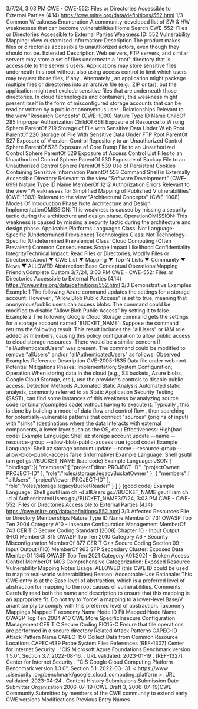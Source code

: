 3/7/24, 3:03 PM CWE - CWE-552: Files or Directories Accessible to External Parties (4.14)
https://cwe.mitre.org/data/deﬁnitions/552.html 1/3
Common W eakness Enumeration
A community-developed list of SW & HW weaknesses that can become
vulnerabilities
Home Search
CWE-552: Files or Directories Accessible to External Parties
Weakness ID: 552
Vulnerability Mapping: 
View customized information:
 Description
The product makes files or directories accessible to unauthorized actors, even though they should not be.
 Extended Description
Web servers, FTP servers, and similar servers may store a set of files underneath a "root" directory that is accessible to the server's
users. Applications may store sensitive files underneath this root without also using access control to limit which users may request
those files, if any . Alternately , an application might package multiple files or directories into an archive file (e.g., ZIP or tar), but the
application might not exclude sensitive files that are underneath those directories.
In cloud technologies and containers, this weakness might present itself in the form of misconfigured storage accounts that can be
read or written by a public or anonymous user .
 Relationships
 Relevant to the view "Research Concepts" (CWE-1000)
Nature Type ID Name
ChildOf 285 Improper Authorization
ChildOf 668 Exposure of Resource to W rong Sphere
ParentOf 219 Storage of File with Sensitive Data Under W eb Root
ParentOf 220 Storage of File With Sensitive Data Under FTP Root
ParentOf 527 Exposure of V ersion-Control Repository to an Unauthorized Control Sphere
ParentOf 528 Exposure of Core Dump File to an Unauthorized Control Sphere
ParentOf 529 Exposure of Access Control List Files to an Unauthorized Control Sphere
ParentOf 530 Exposure of Backup File to an Unauthorized Control Sphere
ParentOf 539 Use of Persistent Cookies Containing Sensitive Information
ParentOf 553 Command Shell in Externally Accessible Directory
 Relevant to the view "Software Development" (CWE-699)
Nature Type ID Name
MemberOf 1212 Authorization Errors
 Relevant to the view "W eaknesses for Simplified Mapping of Published V ulnerabilities" (CWE-1003)
 Relevant to the view "Architectural Concepts" (CWE-1008)
 Modes Of Introduction
Phase Note
Architecture and Design
ImplementationOMISSION: This weakness is caused by missing a security tactic during the architecture and design
phase.
OperationOMISSION: This weakness is caused by missing a security tactic during the architecture and design
phase.
 Applicable Platforms
Languages
Class: Not Language-Specific (Undetermined Prevalence)
Technologies
Class: Not Technology-Specific (Undetermined Prevalence)
Class: Cloud Computing (Often Prevalent)
 Common Consequences
Scope Impact Likelihood
Confidentiality
IntegrityTechnical Impact: Read Files or Directories; Modify Files or DirectoriesAbout ▼ CWE List ▼ Mapping ▼ Top-N Lists ▼ Community ▼ News ▼
ALLOWED
Abstraction: Base
Conceptual OperationalMapping
FriendlyComplete Custom
3/7/24, 3:03 PM CWE - CWE-552: Files or Directories Accessible to External Parties (4.14)
https://cwe.mitre.org/data/deﬁnitions/552.html 2/3
 Demonstrative Examples
Example 1
The following Azure command updates the settings for a storage account:
However , "Allow Blob Public Access" is set to true, meaning that anonymous/public users can access blobs.
The command could be modified to disable "Allow Blob Public Access" by setting it to false.
Example 2
The following Google Cloud Storage command gets the settings for a storage account named 'BUCKET\_NAME':
Suppose the command returns the following result:
This result includes the "allUsers" or IAM role added as members, causing this policy configuration to allow public access to cloud
storage resources. There would be a similar concern if "allAuthenticatedUsers" was present.
The command could be modified to remove "allUsers" and/or "allAuthenticatedUsers" as follows:
 Observed Examples
Reference Description
CVE-2005-1835 Data file under web root.
 Potential Mitigations
Phases: Implementation; System Configuration; Operation
When storing data in the cloud (e.g., S3 buckets, Azure blobs, Google Cloud Storage, etc.), use the provider's controls to disable
public access.
 Detection Methods
Automated Static Analysis
Automated static analysis, commonly referred to as Static Application Security Testing (SAST), can find some instances of this
weakness by analyzing source code (or binary/compiled code) without having to execute it. Typically , this is done by building a
model of data flow and control flow , then searching for potentially-vulnerable patterns that connect "sources" (origins of input)
with "sinks" (destinations where the data interacts with external components, a lower layer such as the OS, etc.)
Effectiveness: High(bad code) Example Language: Shell 
az storage account update --name  --resource-group  --allow-blob-public-access true
(good code) Example Language: Shell 
az storage account update --name  --resource-group  --allow-blob-public-access false
(informative) Example Language: Shell 
gsutil iam get gs://BUCKET\_NAME
(bad code) Example Language: JSON 
{
"bindings":[{
"members":[
"projectEditor: PROJECT-ID",
"projectOwner: PROJECT-ID"
],
"role":"roles/storage.legacyBucketOwner"
},
{
"members":[
"allUsers",
"projectViewer: PROJECT-ID"
],
"role":"roles/storage.legacyBucketReader"
}
]
}
(good code) Example Language: Shell 
gsutil iam ch -d allUsers gs://BUCKET\_NAME
gsutil iam ch -d allAuthenticatedUsers gs://BUCKET\_NAME3/7/24, 3:03 PM CWE - CWE-552: Files or Directories Accessible to External Parties (4.14)
https://cwe.mitre.org/data/deﬁnitions/552.html 3/3
 Affected Resources
File or Directory
 Memberships
Nature Type ID Name
MemberOf 731 OWASP Top Ten 2004 Category A10 - Insecure Configuration Management
MemberOf 743 CER T C Secure Coding Standard (2008) Chapter 10 - Input Output (FIO)
MemberOf 815 OWASP Top Ten 2010 Category A6 - Security Misconfiguration
MemberOf 877 CER T C++ Secure Coding Section 09 - Input Output (FIO)
MemberOf 963 SFP Secondary Cluster: Exposed Data
MemberOf 1345 OWASP Top Ten 2021 Category A01:2021 - Broken Access Control
MemberOf 1403 Comprehensive Categorization: Exposed Resource
 Vulnerability Mapping Notes
Usage: ALLOWED (this CWE ID could be used to map to real-world vulnerabilities)
Reason: Acceptable-Use
Rationale:
This CWE entry is at the Base level of abstraction, which is a preferred level of abstraction for mapping to the root causes of
vulnerabilities.
Comments:
Carefully read both the name and description to ensure that this mapping is an appropriate fit. Do not try to 'force' a mapping to a
lower-level Base/V ariant simply to comply with this preferred level of abstraction.
 Taxonomy Mappings
Mapped T axonomy Name Node ID Fit Mapped Node Name
OWASP Top Ten 2004 A10 CWE More
SpecificInsecure Configuration Management
CER T C Secure Coding FIO15-C Ensure that file operations are performed in a secure
directory
 Related Attack Patterns
CAPEC-ID Attack Pattern Name
CAPEC-150 Collect Data from Common Resource Locations
CAPEC-639 Probe System Files
 References
[REF-1307] Center for Internet Security . "CIS Microsoft Azure Foundations Benchmark version 1.5.0". Section 3.7. 2022-08-16.
. URL validated: 2023-01-19 .
[REF-1327] Center for Internet Security . "CIS Google Cloud Computing Platform Benchmark version 1.3.0". Section 5.1. 2022-03-
31. < https://www .cisecurity .org/benchmark/google\_cloud\_computing\_platform >. URL validated: 2023-04-24 .
 Content History
 Submissions
Submission Date Submitter Organization
2006-07-19
(CWE Draft 3, 2006-07-19)CWE Community
Submitted by members of the CWE community to extend early CWE versions
 Modifications
 Previous Entry Names
